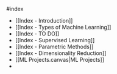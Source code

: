 #index
- [[Index - Introduction]]
- [[Index - Types of Machine Learning]]
- [[Index - TO DO]]
- [[Index - Supervised Learning]]
- [[Index - Parametric Methods]]
- [[Index - Dimensionality Reduction]]
- [[ML Projects.canvas|ML Projects]]
- 